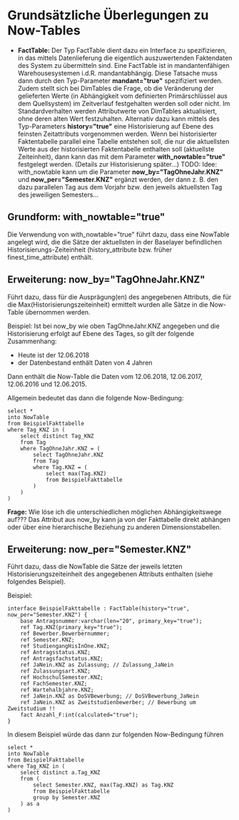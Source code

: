 Grundsätzliche Überlegungen zu Now-Tables
=========================================

* __FactTable:__ Der Typ FactTable dient dazu ein Interface zu spezifizieren, in das mittels Datenlieferung die eigentlich auszuwertenden Faktendaten des System zu übermitteln sind. Eine FactTable ist in mandantenfähigen Warehousesystemen i.d.R. mandantabhängig. Diese Tatsache muss dann durch den Typ-Parameter __mandant="true"__ spezifiziert werden. Zudem stellt sich bei DimTables die Frage, ob die Veränderung der gelieferten Werte (in Abhängigkeit vom definierten Primärschlüssel aus dem Quellsystem) im Zeitverlauf festgehalten werden soll oder nicht. Im Standardverhalten werden Attributwerte von DimTables aktualisiert, ohne deren alten Wert festzuhalten. Alternativ dazu kann mittels des Typ-Parameters __history="true"__ eine Historisierung auf Ebene des feinsten Zeitattributs vorgenommen werden. Wenn bei historisierter Faktentabelle parallel eine Tabelle entstehen soll, die nur die aktuellsten Werte aus der historisierten Faktentabelle enthalten soll (aktuellste Zeiteinheit), dann kann das mit dem Parameter __with\_nowtable="true"__ festgelegt werden. (Details zur Historisierung später...) 
TODO: Idee: with\_nowtable kann um die Parameter __now\_by="TagOhneJahr.KNZ"__ und __now\_per="Semester.KNZ"__ ergänzt werden, der dann z. B. den dazu parallelen Tag aus dem Vorjahr bzw. den jeweils aktuellsten Tag des jeweiligen Semesters...

Grundform: with\_nowtable="true"
--------------------------------

Die Verwendung von with\_nowtable="true" führt dazu, dass eine NowTable angelegt wird, die die Sätze der aktuellsten in
der Baselayer befindlichen Historisierungs-Zeiteinheit (history\_attribute bzw. früher finest\_time\_attribute) enthält.

Erweiterung: now\_by="TagOhneJahr.KNZ"
--------------------------------------

Führt dazu, dass für die Ausprägung(en) des angegebenen Attributs, die für die Max(Historisierungszeiteinheit) ermittelt
wurden alle Sätze in die Now-Table übernommen werden.

Beispiel:
Ist bei now\_by wie oben TagOhneJahr.KNZ angegeben und die Historisierung erfolgt auf Ebene des Tages, so gilt
der folgende Zusammenhang: 

* Heute ist der 12.06.2018
* der Datenbestand enthält Daten von 4 Jahren

Dann enthält die Now-Table die Daten vom 12.06.2018, 12.06.2017, 12.06.2016 und 12.06.2015.

Allgemein bedeutet das dann die folgende Now-Bedingung:

```
select * 
into NowTable
from BeispielFakttabelle
where Tag_KNZ in (
    select distinct Tag_KNZ
    from Tag
    where TagOhneJahr.KNZ = (
        select TagOhneJahr.KNZ
        from Tag
        where Tag.KNZ = (
            select max(Tag.KNZ)
            from BeispielFakttabelle        
        )
    )
)
```

__Frage:__  Wie löse ich die unterschiedlichen möglichen Abhängigkeitswege auf??? 
Das Attribut aus now\_by kann ja von der Fakttabelle direkt abhängen oder über eine
hierarchische Beziehung zu anderen Dimensionstabellen.

Erweiterung: now\_per="Semester.KNZ"
--------------------------------------

Führt dazu, dass die NowTable die Sätze der jeweils letzten Historisierungszeiteinheit des angegebenen
Attributs enthalten (siehe folgendes Beispiel).

Beispiel:
```
interface BeispielFakttabelle : FactTable(history="true", now_per="Semester.KNZ") {
    base Antragsnummer:varchar(len="20", primary_key="true");    
    ref Tag.KNZ(primary_key="true");
    ref Bewerber.Bewerbernummer;
    ref Semester.KNZ;
    ref StudiengangHisInOne.KNZ;
    ref Antragsstatus.KNZ;
    ref Antragsfachstatus.KNZ;
    ref JaNein.KNZ as Zulassung; // Zulassung_JaNein
    ref Zulassungsart.KNZ;    
    ref HochschulSemester.KNZ;
    ref FachSemester.KNZ;
    ref Wartehalbjahre.KNZ;    
    ref JaNein.KNZ as DoSVBewerbung; // DoSVBewerbung_JaNein
    ref JaNein.KNZ as Zweitstudienbewerber; // Bewerbung um Zweitstudium !!
    fact Anzahl_F:int(calculated="true");
}
```

In diesem Beispiel würde das dann zur folgenden Now-Bedingung führen

```
select * 
into NowTable
from BeispielFakttabelle
where Tag_KNZ in (
    select distinct a.Tag_KNZ
    from (
        select Semester.KNZ, max(Tag.KNZ) as Tag.KNZ
        from BeispielFakttabelle
        group by Semester.KNZ
    ) as a
)
```